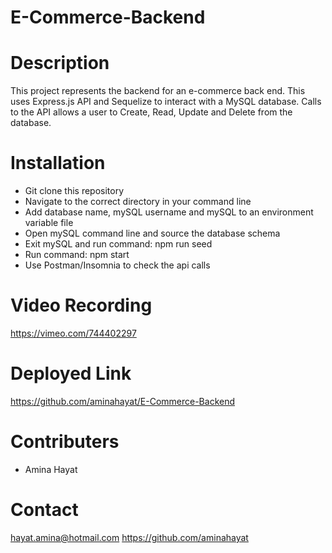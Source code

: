 # E-Commerce-Backend

# Description
This project represents the backend for an e-commerce back end. This uses Express.js API and Sequelize to interact with a MySQL database. Calls to the API allows a user to Create, Read, Update and Delete from the database.

# Installation
* Git clone this repository
* Navigate to the correct directory in your command line
* Add database name, mySQL username and mySQL to an environment variable file
* Open mySQL command line and source the database schema
* Exit mySQL and run command: npm run seed
* Run command: npm start
* Use Postman/Insomnia to check the api calls


# Video Recording
https://vimeo.com/744402297

# Deployed Link
https://github.com/aminahayat/E-Commerce-Backend

# Contributers
* Amina Hayat

# Contact
hayat.amina@hotmail.com
https://github.com/aminahayat